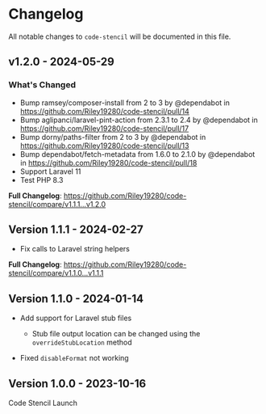 # Changelog

All notable changes to `code-stencil` will be documented in this file.

## v1.2.0 - 2024-05-29

### What's Changed

* Bump ramsey/composer-install from 2 to 3 by @dependabot in https://github.com/Riley19280/code-stencil/pull/14
* Bump aglipanci/laravel-pint-action from 2.3.1 to 2.4 by @dependabot in https://github.com/Riley19280/code-stencil/pull/17
* Bump dorny/paths-filter from 2 to 3 by @dependabot in https://github.com/Riley19280/code-stencil/pull/13
* Bump dependabot/fetch-metadata from 1.6.0 to 2.1.0 by @dependabot in https://github.com/Riley19280/code-stencil/pull/18
* Support Laravel 11
* Test PHP 8.3

**Full Changelog**: https://github.com/Riley19280/code-stencil/compare/v1.1.1...v1.2.0

## Version 1.1.1 - 2024-02-27

- Fix calls to Laravel string helpers

**Full Changelog**: https://github.com/Riley19280/code-stencil/compare/v1.1.0...v1.1.1

## Version 1.1.0 - 2024-01-14

- Add support for Laravel stub files
  
  - Stub file output location can be changed using the `overrideStubLocation` method
  
- Fixed `disableFormat` not working
  

## Version 1.0.0 - 2023-10-16

Code Stencil Launch

